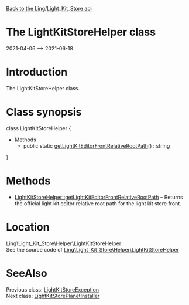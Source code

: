[Back to the Ling/Light_Kit_Store api](https://github.com/lingtalfi/Light_Kit_Store/blob/master/doc/api/Ling/Light_Kit_Store.md)



The LightKitStoreHelper class
================
2021-04-06 --> 2021-06-18






Introduction
============

The LightKitStoreHelper class.



Class synopsis
==============


class <span class="pl-k">LightKitStoreHelper</span>  {

- Methods
    - public static [getLightKitEditorFrontRelativeRootPath](https://github.com/lingtalfi/Light_Kit_Store/blob/master/doc/api/Ling/Light_Kit_Store/Helper/LightKitStoreHelper/getLightKitEditorFrontRelativeRootPath.md)() : string

}






Methods
==============

- [LightKitStoreHelper::getLightKitEditorFrontRelativeRootPath](https://github.com/lingtalfi/Light_Kit_Store/blob/master/doc/api/Ling/Light_Kit_Store/Helper/LightKitStoreHelper/getLightKitEditorFrontRelativeRootPath.md) &ndash; Returns the official light kit editor relative root path for the light kit store front.





Location
=============
Ling\Light_Kit_Store\Helper\LightKitStoreHelper<br>
See the source code of [Ling\Light_Kit_Store\Helper\LightKitStoreHelper](https://github.com/lingtalfi/Light_Kit_Store/blob/master/Helper/LightKitStoreHelper.php)



SeeAlso
==============
Previous class: [LightKitStoreException](https://github.com/lingtalfi/Light_Kit_Store/blob/master/doc/api/Ling/Light_Kit_Store/Exception/LightKitStoreException.md)<br>Next class: [LightKitStorePlanetInstaller](https://github.com/lingtalfi/Light_Kit_Store/blob/master/doc/api/Ling/Light_Kit_Store/Light_PlanetInstaller/LightKitStorePlanetInstaller.md)<br>
